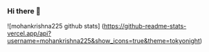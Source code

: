 ### Hi there 👋

![mohankrishna225 github stats]
(https://github-readme-stats-vercel.app/api?username=mohankrishna225&show_icons=true&theme=tokyonight)



<!--
**mohankrishna225/mohankrishna225** is a ✨ _special_ ✨ repository because its `README.md` (this file) appears on your GitHub profile.

Here are some ideas to get you started:

- 🔭 I’m currently working on ...
- 🌱 I’m currently learning ...
- 👯 I’m looking to collaborate on ...
- 🤔 I’m looking for help with ...
- 💬 Ask me about ...
- 📫 How to reach me: ...
- 😄 Pronouns: ...
- ⚡ Fun fact: ...
-->
